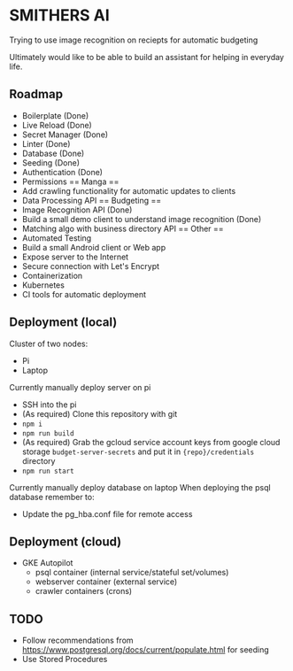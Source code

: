 # SMITHERS AI
Trying to use image recognition on reciepts for automatic budgeting

Ultimately would like to be able to build an assistant for helping in everyday life.

## Roadmap
* Boilerplate (Done)
* Live Reload (Done)
* Secret Manager (Done)
* Linter (Done)
* Database (Done)
* Seeding (Done)
* Authentication (Done)
* Permissions
== Manga ==
* Add crawling functionality for automatic updates to clients
* Data Processing API
== Budgeting ==
* Image Recognition API (Done)
* Build a small demo client to understand image recognition (Done)
* Matching algo with business directory API
== Other ==
* Automated Testing
* Build a small Android client or Web app
* Expose server to the Internet
* Secure connection with Let's Encrypt
* Containerization
* Kubernetes
* CI tools for automatic deployment

## Deployment (local)
Cluster of two nodes:
* Pi
* Laptop

Currently manually deploy server on pi
* SSH into the pi
* (As required) Clone this repository with git
* `npm i`
* `npm run build`
* (As required) Grab the gcloud service account keys from google cloud storage `budget-server-secrets` and put it in `{repo}/credentials` directory
* `npm run start`

Currently manually deploy database on laptop
When deploying the psql database remember to:
* Update the pg_hba.conf file for remote access

## Deployment (cloud)
* GKE Autopilot
  * psql container (internal service/stateful set/volumes)
  * webserver container (external service)
  * crawler containers (crons)

## TODO
* Follow recommendations from https://www.postgresql.org/docs/current/populate.html for seeding
* Use Stored Procedures
